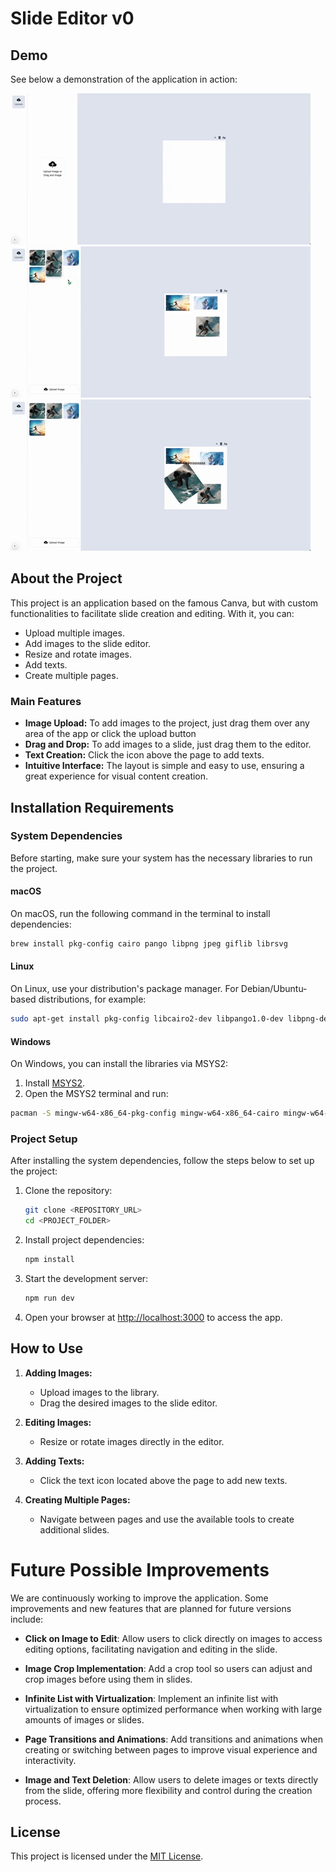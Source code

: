 # Slide Editor v0

## Demo

See below a demonstration of the application in action:

![App Demo](./public/assets/demo1.gif)
![App Demo](./public/assets/demo2.gif)
![App Demo](./public/assets/demo3.gif)

## About the Project

This project is an application based on the famous Canva, but with custom functionalities to facilitate slide creation and editing. With it, you can:

- Upload multiple images.
- Add images to the slide editor.
- Resize and rotate images.
- Add texts.
- Create multiple pages.

### Main Features

- **Image Upload:** To add images to the project, just drag them over any area of the app or click the upload button
- **Drag and Drop:** To add images to a slide, just drag them to the editor.
- **Text Creation:** Click the icon above the page to add texts.
- **Intuitive Interface:** The layout is simple and easy to use, ensuring a great experience for visual content creation.

## Installation Requirements

### System Dependencies

Before starting, make sure your system has the necessary libraries to run the project.

#### macOS

On macOS, run the following command in the terminal to install dependencies:

```bash
brew install pkg-config cairo pango libpng jpeg giflib librsvg
```

#### Linux

On Linux, use your distribution's package manager. For Debian/Ubuntu-based distributions, for example:

```bash
sudo apt-get install pkg-config libcairo2-dev libpango1.0-dev libpng-dev libjpeg-dev libgif-dev librsvg2-dev
```

#### Windows

On Windows, you can install the libraries via MSYS2:

1. Install [MSYS2](https://www.msys2.org/).
2. Open the MSYS2 terminal and run:

```bash
pacman -S mingw-w64-x86_64-pkg-config mingw-w64-x86_64-cairo mingw-w64-x86_64-pango mingw-w64-x86_64-libpng mingw-w64-x86_64-librsvg
```

### Project Setup

After installing the system dependencies, follow the steps below to set up the project:

1. Clone the repository:

   ```bash
   git clone <REPOSITORY_URL>
   cd <PROJECT_FOLDER>
   ```

2. Install project dependencies:

   ```bash
   npm install
   ```

3. Start the development server:

   ```bash
   npm run dev
   ```

4. Open your browser at [http://localhost:3000](http://localhost:3000) to access the app.

## How to Use

1. **Adding Images:**

   - Upload images to the library.
   - Drag the desired images to the slide editor.

2. **Editing Images:**

   - Resize or rotate images directly in the editor.

3. **Adding Texts:**

   - Click the text icon located above the page to add new texts.

4. **Creating Multiple Pages:**
   - Navigate between pages and use the available tools to create additional slides.

# Future Possible Improvements

We are continuously working to improve the application. Some improvements and new features that are planned for future versions include:

- **Click on Image to Edit**: Allow users to click directly on images to access editing options, facilitating navigation and editing in the slide.

- **Image Crop Implementation**: Add a crop tool so users can adjust and crop images before using them in slides.

- **Infinite List with Virtualization**: Implement an infinite list with virtualization to ensure optimized performance when working with large amounts of images or slides.

- **Page Transitions and Animations**: Add transitions and animations when creating or switching between pages to improve visual experience and interactivity.

- **Image and Text Deletion**: Allow users to delete images or texts directly from the slide, offering more flexibility and control during the creation process.

## License

This project is licensed under the [MIT License](LICENSE).
